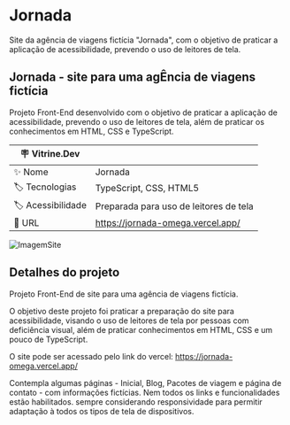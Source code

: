 # Jornada
Site da agência de viagens fictícia "Jornada", com o objetivo de praticar a aplicação de acessibilidade, prevendo o uso de leitores de tela.

## Jornada - site para uma agÊncia de viagens fictícia

Projeto Front-End desenvolvido com o objetivo de praticar a aplicação de acessibilidade, prevendo o uso de leitores de tela,
além de praticar os conhecimentos em HTML, CSS e TypeScript.

| :placard: Vitrine.Dev |     |
| -------------  | --- |
| :sparkles: Nome        | Jornada
| :label: Tecnologias | TypeScript, CSS, HTML5
| :label: Acessibilidade | Preparada para uso de leitores de tela
| :rocket: URL         | https://jornada-omega.vercel.app/

<!-- Inserir imagem com a #vitrinedev ao final do link -->
![ImagemSite](https://github.com/jhxsantos/Jornada/assets/140883650/920634b1-16aa-464b-9b07-e5151ea5c277#vitrinedev)

## Detalhes do projeto

Projeto Front-End de site para uma agência de viagens fictícia.

O objetivo deste projeto foi praticar a preparação do site para acessibilidade, visando o uso de leitores de
tela por pessoas com deficiência visual, além de praticar conhecimentos em HTML, CSS e um pouco de TypeScript.

O site pode ser acessado pelo link do vercel: https://jornada-omega.vercel.app/

Contempla algumas páginas - Inicial, Blog, Pacotes de viagem e página de contato - com informações fictícias.
Nem todos os links e funcionalidades estão habilitados.
sempre considerando responsividade para permitir adaptação à todos os tipos de tela de dispositivos. 
